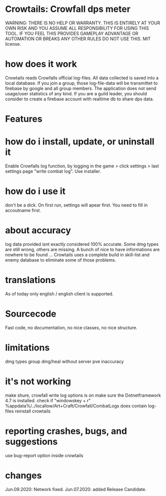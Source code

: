 # Crowtails: Crowfall dps meter
   WARNING: THERE IS NO HELP OR WARRANTY. THIS IS ENTIRELY AT YOUR OWN RISK AND YOU ASSUME ALL RESPONSIBILITY
   FOR USING THIS TOOL. IF YOU FEEL THIS PROVIDES GAMEPLAY ADVANTAGE OR AUTOMATION OR BREAKS ANY OTHER
   RULES DO NOT USE THIS.
   MIT license.

# how does it work
   Crowtails reads Crowfalls official log-files. All data collected is saved into a local database.
   If you join a group, those log-file-data will be transmittet to firebase by google and all group 
   members.
   The application does not send usage/user statistics of any kind.
   If you are a guild leader, you should consider to create a firebase account with realtime db to share dps data.
   
# Features
 
# how do i install, update, or uninstall it
   Enable Crowfalls log function, by logging in the game > click settings > last settings page "write combat log".
   Use installer.
 
 # how do i use it
   don't be a dick.
   On first run, settings will apear first. You need to fill in accoutname first.
 
# about accuracy
   log data provided isnt exactly considered 100% accurate. 
   Some dmg types are still wrong, others are missing. A bunch of nice to have informations are nowhere to be found ...
   Crowtails uses a complete build in skill-list and enemy database to eliminate some of those problems.

# translations
   As of today only english / english client is supported. 

# Sourcecode
   Fast code, no documentation, no nice classes, no nice structure.

# limitations
   dmg types
   group dmg/heal without server
   pve inaccuracy

# it's not working
   make shure, crowfall write log options is on
   make sure the Dotnetframework 4.7 is installed.
   check if "windowskey + r" %appdata%/../locallow/Art+Craft/Crowfall/CombatLogs does contain log-files
   reinstall crowtails

# reporting crashes, bugs, and suggestions
   use bug-report option inside crowtails

# changes
   Jun.09.2020: Network fixed.
   Jun.07.2020: added Release Candidate.
